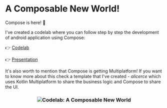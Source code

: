 # A Composable New World!

Compose is here! 🙌

I've created a codelab where you can follow step by step the development of android application using Compose:

👉 [Codelab](https://cmota.github.io/a-composable-new-world/)

👉 [Presentation](https://speakerdeck.com/cmota/a-composable-new-world)


It's also worth to mention that Compose is getting Multiplatform! If you want to know more about this check a template that I've created - _alicerce_ which uses Kotlin Multiplatform to share the business logic and Compose to share the UI.


<h3 align="center">
  <img src="img/codelab-a-composable_new_world.png" alt="Codelab: A Composable New World" />
</h3>

